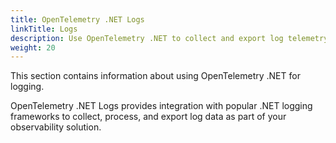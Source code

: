 ```yaml
---
title: OpenTelemetry .NET Logs
linkTitle: Logs
description: Use OpenTelemetry .NET to collect and export log telemetry data
weight: 20
---
```


This section contains information about using OpenTelemetry .NET for logging.

OpenTelemetry .NET Logs provides integration with popular .NET logging
frameworks to collect, process, and export log data as part of your
observability solution.
